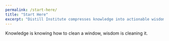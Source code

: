 ```yaml
---
permalink: /start-here/
title: "Start Here"
excerpt: "Distill Institute compresses knowledge into actionable wisdom"
---
```


Knowledge is knowing how to clean a window, wisdom is cleaning it.
